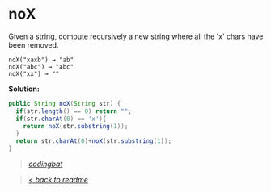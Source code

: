 # noX

Given a string, compute recursively a new string where all the 'x' chars have been removed.

```
noX("xaxb") → "ab"
noX("abc") → "abc"
noX("xx") → ""
```

**Solution:**

```java
public String noX(String str) {
  if(str.length() == 0) return "";
  if(str.charAt(0) == 'x'){
    return noX(str.substring(1));
  }
  return str.charAt(0)+noX(str.substring(1));
}
```

> _[codingbat](https://codingbat.com/prob/p118230)_

> [< _back to readme_](FINDREPLACEREADME)